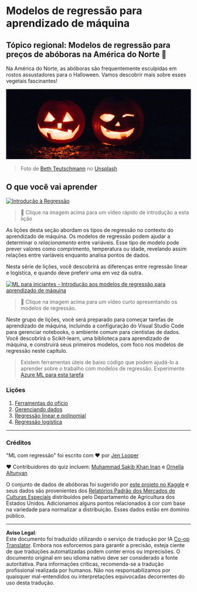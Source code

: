 <!--
CO_OP_TRANSLATOR_METADATA:
{
  "original_hash": "508582278dbb8edd2a8a80ac96ef416c",
  "translation_date": "2025-08-29T20:13:26+00:00",
  "source_file": "2-Regression/README.md",
  "language_code": "br"
}
-->
# Modelos de regressão para aprendizado de máquina
## Tópico regional: Modelos de regressão para preços de abóboras na América do Norte 🎃

Na América do Norte, as abóboras são frequentemente esculpidas em rostos assustadores para o Halloween. Vamos descobrir mais sobre esses vegetais fascinantes!

![jack-o-lanterns](../../../translated_images/jack-o-lanterns.181c661a9212457d7756f37219f660f1358af27554d856e5a991f16b4e15337c.br.jpg)
> Foto de <a href="https://unsplash.com/@teutschmann?utm_source=unsplash&utm_medium=referral&utm_content=creditCopyText">Beth Teutschmann</a> no <a href="https://unsplash.com/s/photos/jack-o-lanterns?utm_source=unsplash&utm_medium=referral&utm_content=creditCopyText">Unsplash</a>
  
## O que você vai aprender

[![Introdução à Regressão](https://img.youtube.com/vi/5QnJtDad4iQ/0.jpg)](https://youtu.be/5QnJtDad4iQ "Vídeo de introdução à regressão - Clique para assistir!")
> 🎥 Clique na imagem acima para um vídeo rápido de introdução a esta lição

As lições desta seção abordam os tipos de regressão no contexto do aprendizado de máquina. Os modelos de regressão podem ajudar a determinar o _relacionamento_ entre variáveis. Esse tipo de modelo pode prever valores como comprimento, temperatura ou idade, revelando assim relações entre variáveis enquanto analisa pontos de dados.

Nesta série de lições, você descobrirá as diferenças entre regressão linear e logística, e quando deve preferir uma em vez da outra.

[![ML para iniciantes - Introdução aos modelos de regressão para aprendizado de máquina](https://img.youtube.com/vi/XA3OaoW86R8/0.jpg)](https://youtu.be/XA3OaoW86R8 "ML para iniciantes - Introdução aos modelos de regressão para aprendizado de máquina")

> 🎥 Clique na imagem acima para um vídeo curto apresentando os modelos de regressão.

Neste grupo de lições, você será preparado para começar tarefas de aprendizado de máquina, incluindo a configuração do Visual Studio Code para gerenciar notebooks, o ambiente comum para cientistas de dados. Você descobrirá o Scikit-learn, uma biblioteca para aprendizado de máquina, e construirá seus primeiros modelos, com foco nos modelos de regressão neste capítulo.

> Existem ferramentas úteis de baixo código que podem ajudá-lo a aprender sobre o trabalho com modelos de regressão. Experimente [Azure ML para esta tarefa](https://docs.microsoft.com/learn/modules/create-regression-model-azure-machine-learning-designer/?WT.mc_id=academic-77952-leestott)

### Lições

1. [Ferramentas do ofício](1-Tools/README.md)
2. [Gerenciando dados](2-Data/README.md)
3. [Regressão linear e polinomial](3-Linear/README.md)
4. [Regressão logística](4-Logistic/README.md)

---
### Créditos

"ML com regressão" foi escrito com ♥️ por [Jen Looper](https://twitter.com/jenlooper)

♥️ Contribuidores do quiz incluem: [Muhammad Sakib Khan Inan](https://twitter.com/Sakibinan) e [Ornella Altunyan](https://twitter.com/ornelladotcom)

O conjunto de dados de abóboras foi sugerido por [este projeto no Kaggle](https://www.kaggle.com/usda/a-year-of-pumpkin-prices) e seus dados são provenientes dos [Relatórios Padrão dos Mercados de Culturas Especiais](https://www.marketnews.usda.gov/mnp/fv-report-config-step1?type=termPrice) distribuídos pelo Departamento de Agricultura dos Estados Unidos. Adicionamos alguns pontos relacionados à cor com base na variedade para normalizar a distribuição. Esses dados estão em domínio público.

---

**Aviso Legal**:  
Este documento foi traduzido utilizando o serviço de tradução por IA [Co-op Translator](https://github.com/Azure/co-op-translator). Embora nos esforcemos para garantir a precisão, esteja ciente de que traduções automatizadas podem conter erros ou imprecisões. O documento original em seu idioma nativo deve ser considerado a fonte autoritativa. Para informações críticas, recomenda-se a tradução profissional realizada por humanos. Não nos responsabilizamos por quaisquer mal-entendidos ou interpretações equivocadas decorrentes do uso desta tradução.